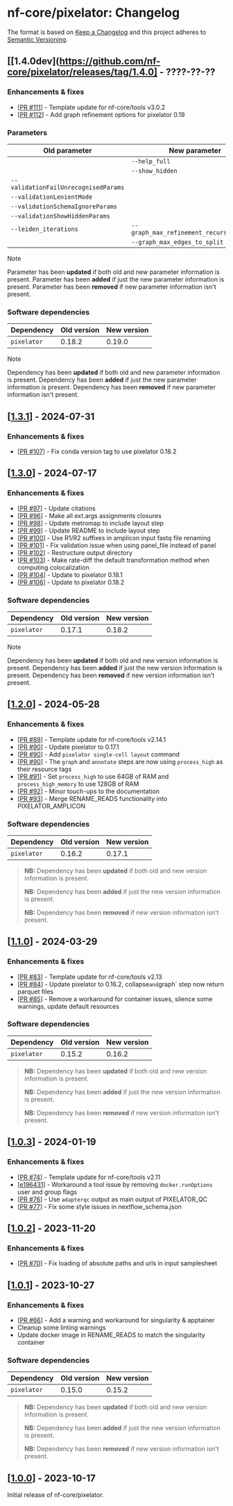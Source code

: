 # nf-core/pixelator: Changelog

The format is based on [Keep a Changelog](https://keepachangelog.com/en/1.0.0/)
and this project adheres to [Semantic Versioning](https://semver.org/spec/v2.0.0.html).

## [[1.4.0dev](https://github.com/nf-core/pixelator/releases/tag/1.4.0] - ????-??-??

### Enhancements & fixes

- [[PR #111](https://github.com/nf-core/pixelator/pull/111)] - Template update for nf-core/tools v3.0.2
- [[PR #112](https://github.com/nf-core/pixelator/pull/112)] - Add graph refinement options for pixelator 0.19

### Parameters

| Old parameter                        | New parameter                            |
| ------------------------------------ | ---------------------------------------- |
|                                      | `--help_full`                            |
|                                      | `--show_hidden`                          |
| `--validationFailUnrecognisedParams` |                                          |
| `--validationLenientMode`            |                                          |
| `--validationSchemaIgnoreParams`     |                                          |
| `--validationShowHiddenParams`       |                                          |
| `--leiden_iterations`                | `--graph_max_refinement_recursion_depth` |
|                                      | `--graph_max_edges_to_split`             |

> [!NOTE]
> Parameter has been **updated** if both old and new parameter information is present.
> Parameter has been **added** if just the new parameter information is present.
> Parameter has been **removed** if new parameter information isn't present.

### Software dependencies

| Dependency  | Old version | New version |
| ----------- | ----------- | ----------- |
| `pixelator` | 0.18.2      | 0.19.0      |

> [!NOTE]
> Dependency has been **updated** if both old and new parameter information is present.
> Dependency has been **added** if just the new parameter information is present.
> Dependency has been **removed** if new parameter information isn't present.

## [[1.3.1](https://github.com/nf-core/pixelator/releases/tag/1.3.1)] - 2024-07-31

### Enhancements & fixes

- [[PR #107](https://github.com/nf-core/pixelator/pull/107)] - Fix conda version tag to use pixelator 0.18.2

## [[1.3.0](https://github.com/nf-core/pixelator/releases/tag/1.3.0)] - 2024-07-17

### Enhancements & fixes

- [[PR #97](https://github.com/nf-core/pixelator/pull/97)] - Update citations
- [[PR #96](https://github.com/nf-core/pixelator/pull/96)] - Make all ext.args assignments closures
- [[PR #98](https://github.com/nf-core/pixelator/pull/98)] - Update metromap to include layout step
- [[PR #99](https://github.com/nf-core/pixelator/pull/99)] - Update README to include layout step
- [[PR #100](https://github.com/nf-core/pixelator/pull/100)] - Use R1/R2 suffixes in amplicon input fastq file renaming
- [[PR #101](https://github.com/nf-core/pixelator/pull/101)] - Fix validation issue when using panel_file instead of panel
- [[PR #102](https://github.com/nf-core/pixelator/pull/101)] - Restructure output directory
- [[PR #103](https://github.com/nf-core/pixelator/pull/103)] - Make rate-diff the default transformation method when computing colocalization
- [[PR #104](https://github.com/nf-core/pixelator/pull/104)] - Update to pixelator 0.18.1
- [[PR #106](https://github.com/nf-core/pixelator/pull/106)] - Update to pixelator 0.18.2

### Software dependencies

| Dependency  | Old version | New version |
| ----------- | ----------- | ----------- |
| `pixelator` | 0.17.1      | 0.18.2      |

> [!NOTE]
> Dependency has been **updated** if both old and new version information is present.
> Dependency has been **added** if just the new version information is present.
> Dependency has been **removed** if new version information isn't present.

## [[1.2.0](https://github.com/nf-core/pixelator/releases/tag/1.2.0)] - 2024-05-28

### Enhancements & fixes

- [[PR #89](https://github.com/nf-core/pixelator/pull/89)] - Template update for nf-core/tools v2.14.1
- [[PR #90](https://github.com/nf-core/pixelator/pull/90)] - Update pixelator to 0.17.1
- [[PR #90](https://github.com/nf-core/pixelator/pull/90)] - Add `pixelator single-cell layout` command
- [[PR #90](https://github.com/nf-core/pixelator/pull/90)] - The `graph` and `annotate` steps are now using `process_high` as their resource tags
- [[PR #91](https://github.com/nf-core/pixelator/pull/91)] - Set `process_high` to use 64GB of RAM and `process_high_memory` to use 128GB of RAM
- [[PR #92](https://github.com/nf-core/pixelator/pull/92)] - Minor touch-ups to the documentation
- [[PR #93](https://github.com/nf-core/pixelator/pull/93)] - Merge RENAME_READS functionality into PIXELATOR_AMPLICON

### Software dependencies

| Dependency  | Old version | New version |
| ----------- | ----------- | ----------- |
| `pixelator` | 0.16.2      | 0.17.1      |

> **NB:** Dependency has been **updated** if both old and new version information is present.
>
> **NB:** Dependency has been **added** if just the new version information is present.
>
> **NB:** Dependency has been **removed** if new version information isn't present.

## [[1.1.0](https://github.com/nf-core/pixelator/releases/tag/1.1.0)] - 2024-03-29

### Enhancements & fixes

- [[PR #83](https://github.com/nf-core/pixelator/pull/83)] - Template update for nf-core/tools v2.13
- [[PR #84](https://github.com/nf-core/pixelator/pull/84)] - Update pixelator to 0.16.2, collapse`and`graph` step now return parquet files
- [[PR #85](https://github.com/nf-core/pixelator/pull/85)] - Remove a workaround for container issues, silence some warnings, update default resources

### Software dependencies

| Dependency  | Old version | New version |
| ----------- | ----------- | ----------- |
| `pixelator` | 0.15.2      | 0.16.2      |

> **NB:** Dependency has been **updated** if both old and new version information is present.
>
> **NB:** Dependency has been **added** if just the new version information is present.
>
> **NB:** Dependency has been **removed** if new version information isn't present.

## [[1.0.3](https://github.com/nf-core/pixelator/releases/tag/1.0.3)] - 2024-01-19

### Enhancements & fixes

- [[PR #74](https://github.com/nf-core/pixelator/pull/74)] - Template update for nf-core/tools v2.11
- [[e196431](https://github.com/nf-core/pixelator/commit/e196431842b039cbf5c299c7a3e568f6a3e30e33)] - Workaround a tool issue by removing `docker.runOptions` user and group flags
- [[PR #76](https://github.com/nf-core/pixelator/pull/76)] - Use `adapterqc` output as main output of PIXELATOR_QC
- [[PR #77](https://github.com/nf-core/pixelator/pull/77)] - Fix some style issues in nextflow_schema.json

## [[1.0.2](https://github.com/nf-core/pixelator/releases/tag/1.0.2)] - 2023-11-20

### Enhancements & fixes

- [[PR #70](https://github.com/nf-core/pixelator/pull/70)] - Fix loading of absolute paths and urls in input samplesheet

## [[1.0.1](https://github.com/nf-core/pixelator/releases/tag/1.0.1)] - 2023-10-27

### Enhancements & fixes

- [[PR #66](https://github.com/nf-core/pixelator/pull/66)] - Add a warning and workaround for singularity & apptainer
- Cleanup some linting warnings
- Update docker image in RENAME_READS to match the singularity container

### Software dependencies

| Dependency  | Old version | New version |
| ----------- | ----------- | ----------- |
| `pixelator` | 0.15.0      | 0.15.2      |

> **NB:** Dependency has been **updated** if both old and new version information is present.
>
> **NB:** Dependency has been **added** if just the new version information is present.
>
> **NB:** Dependency has been **removed** if new version information isn't present.

## [[1.0.0](https://github.com/nf-core/pixelator/releases/tag/1.0.0)] - 2023-10-17

Initial release of nf-core/pixelator.
